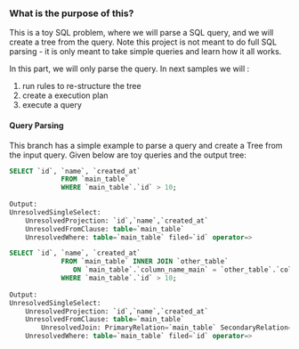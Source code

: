 ### What is the purpose of this?

This is a toy SQL problem, where we will parse a SQL query, and we will create a tree from the query. Note this project
is not meant to do full SQL parsing - it is only meant to take simple queries and learn how it all works.

In this part, we will only parse the query. In next samples we will :

1. run rules to re-structure the tree
2. create a execution plan
3. execute a query

#### Query Parsing

This branch has a simple example to parse a query and create a Tree from the input query. Given below are toy queries
and the output tree:

```sql
SELECT `id`, `name`, `created_at`
             FROM `main_table`
             WHERE `main_table`.`id` > 10;
             
Output:
UnresolvedSingleSelect: 
	UnresolvedProjection: `id`,`name`,`created_at`
	UnresolvedFromClause: table=`main_table`
	UnresolvedWhere: table=`main_table` filed=`id` operator=>             
```

```sql
SELECT `id`, `name`, `created_at`
             FROM `main_table` INNER JOIN `other_table`
                ON `main_table`.`column_name_main` = `other_table`.`column_name_other`
             WHERE `main_table`.`id` > 10;
                 
Output:
UnresolvedSingleSelect: 
	UnresolvedProjection: `id`,`name`,`created_at`
	UnresolvedFromClause: table=`main_table`
		UnresolvedJoin: PrimaryRelation=`main_table` SecondaryRelation=`other_table`
	UnresolvedWhere: table=`main_table` filed=`id` operator=>
```